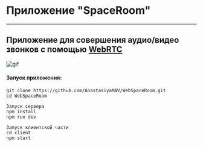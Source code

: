 # Приложение "SpaceRoom"

---

## Приложение для совершения аудио/видео звонков с помощью [WebRTC](https://webrtcforthecurious.com/)


![gif](https://github.com/AnastasiyaMAV/FlowProject/blob/client/main/src/assets/web-space-room.gif)


#### Запуск приложения:

```
git clone https://github.com/AnastasiyaMAV/WebSpaceRoom.git
cd WebSpaceRoom

Запуск сервера
npm install
npm run dev

Запуск клиентской части
cd client
npm start
```
